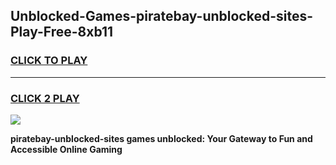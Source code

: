 
## Unblocked-Games-piratebay-unblocked-sites-Play-Free-8xb11
<h3>
<a href="https://premium76.site?title=piratebay-unblocked-sites&ref=21A">CLICK TO PLAY</a></h3>
<hr>

<h3>
<a href="https://premium76.site?title=piratebay-unblocked-sites&ref=21A">CLICK 2 PLAY</a>
  
</h3>

<a href="https://premium76.site?title=piratebay-unblocked-sites&ref=21A"><img src="https://clearcache.store/games.png"></a>


**piratebay-unblocked-sites games unblocked: Your Gateway to Fun and Accessible Online Gaming**
